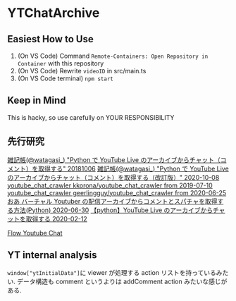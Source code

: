 # YTChatArchive

## Easiest How to Use

1. (On VS Code) Command `Remote-Containers: Open Repository in Container` with this repository
2. (On VS Code) Rewrite `videoID` in src/main.ts
3. (On VS Code terminal) `npm start`

## Keep in Mind

This is hacky, so use carefully on YOUR RESPONSIBILITY

## 先行研究

[雑記帳(@watagasi\_) "Python で YouTube Live のアーカイブからチャット（コメント）を取得する" 20181006](http://watagassy.hatenablog.com/entry/2018/10/06/002628)
[雑記帳(@watagasi\_) "Python で YouTube Live のアーカイブからチャット（コメント）を取得する（改訂版）" 2020-10-08](http://watagassy.hatenablog.com/entry/2018/10/08/132939)
[youtube_chat_crawler kkorona/youtube_chat_crawler from 2019-07-10](https://github.com/kkorona/youtube_chat_crawler)
[youtube_chat_crawler geerlingguy/youtube_chat_crawler from 2020-06-25](https://github.com/geerlingguy/youtube_chat_crawler)
[おあ バーチャル Youtuber の配信アーカイブからコメントとスパチャを取得する方法(Python) 2020-06-30](https://note.com/or_ele/n/n5fc139ff3f06)
[【python】YouTube Live のアーカイブからチャットを取得する 2020-02-12](https://yasulab-pg.com/%E3%80%90python%E3%80%91youtube-live%E3%81%AE%E3%82%A2%E3%83%BC%E3%82%AB%E3%82%A4%E3%83%96%E3%81%8B%E3%82%89%E3%83%81%E3%83%A3%E3%83%83%E3%83%88%E3%82%92%E5%8F%96%E5%BE%97%E3%81%99%E3%82%8B/)

[Flow Youtube Chat](https://greasyfork.org/ja/scripts/377491-flow-youtube-chat/code)

## YT internal analysis

`window["ytInitialData"]`に viewer が処理する action リストを持っているみたい.
データ構造も comment というよりは addComment action みたいな感じがある.

